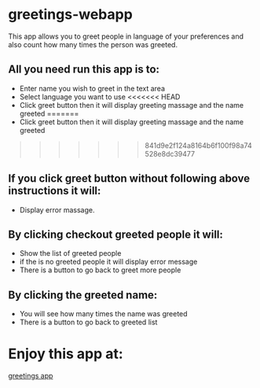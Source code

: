 # greetings-webapp
This app allows you to greet people in language of your preferences and also count how many times the person was greeted.

## All you need run  this app is to:
* Enter name you wish to greet in the text area
* Select language you want to use
<<<<<<< HEAD
* Click greet button then it will display greeting massage and the name greeted
=======
* Click greet button then it will display greeting massage and the name greeted 
>>>>>>> 841d9e2f124a8164b6f100f98a74528e8dc39477
## If you click greet button without following above instructions it will:
* Display error massage.

## By clicking checkout greeted people it will:
* Show the list of greeted people
* if the is no greeted people it will display error message
* There is a button to go back to greet more people

## By clicking the greeted name:
* You will see how many times the name was greeted
* There is a button to go back to greeted list

# Enjoy this app at:

[greetings app](http://rendani-greetings.herokuapp.com)
